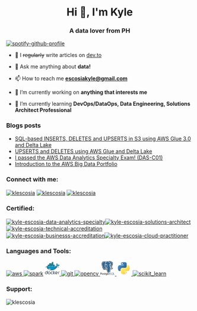 <h1 align="center">Hi 👋, I'm Kyle</h1>
<h3 align="center">A data lover from PH</h3>

[![spotify-github-profile](https://spotify-github-profile.vercel.app/api/view?uid=12149390486&cover_image=true&theme=novatorem&bar_color=4e6fb1&bar_color_cover=true)](https://spotify-github-profile.vercel.app/api/view?uid=12149390486&redirect=true)


- 📝 I ~~regularly~~ write articles on [dev.to](https://dev.to/klescosia)

- 💬 Ask me anything about **data!**

- 📫 How to reach me **escosiakyle@gmail.com**

- 🔭 I’m currently working on **anything that interests me**

- 🌱 I’m currently learning **DevOps/DataOps, Data Engineering, Solutions Architect Professional**

### Blogs posts
<!-- BLOG-POST-LIST:START -->
- [SQL-based INSERTS, DELETES and UPSERTS in S3 using AWS Glue 3.0 and Delta Lake](https://dev.to/awscommunity-asean/sql-based-inserts-deletes-and-upserts-in-s3-using-aws-glue-3-0-and-delta-lake-42f0)
- [UPSERTS and DELETES using AWS Glue and Delta Lake](https://dev.to/awscommunity-asean/making-your-data-lake-acid-compliant-using-aws-glue-and-delta-lake-gk9)
- [I passed the AWS Data Analytics Specialty Exam! &lpar;DAS-C01&rpar;](https://dev.to/awscommunity-asean/i-passed-the-aws-data-analytics-specialty-exam-das-c01-3a83)
- [Introduction to the AWS Big Data Portfolio](https://dev.to/awscommunity-asean/introduction-to-the-aws-big-data-portfolio-2539)
<!-- BLOG-POST-LIST:END -->

<h3 align="left">Connect with me:</h3>
<p align="left">
<a href="https://dev.to/klescosia" target="blank"><img align="center" src="https://cdn.jsdelivr.net/npm/simple-icons@3.0.1/icons/dev-dot-to.svg" alt="klescosia" height="50" width="70" /></a>
<a href="https://linkedin.com/in/klescosia" target="blank"><img align="center" src="https://raw.githubusercontent.com/rahuldkjain/github-profile-readme-generator/master/src/images/icons/Social/linked-in-alt.svg" alt="klescosia" height="30" width="40" /></a>
<a href="https://myanimelist.net/profile/hiibari29" target="blank"><img align="center" src="https://image.myanimelist.net/ui/OK6W_koKDTOqqqLDbIoPAiC8a86sHufn_jOI-JGtoCQ" alt="klescosia" height="50" width="50" /></a>
</p>

<h3 align="left">Certified:</h3>
<p align="left">
  <a href="https://www.credly.com/badges/3faf45f0-d0b7-4737-87b2-79df4590a234/public_url" target="blank"><img align="center" src="https://images.credly.com/size/340x340/images/2b31a8f4-92c4-468d-87eb-33115d97f6f5/AWS-DataAnalytics-Specialty-2020.png" alt="kyle-escosia-data-analytics-specialty" height="130" width="130" /></a><a href="https://www.credly.com/badges/6fc864ee-9062-48d0-bf07-ba34824e27d8" target="blank"><img align="center" src="https://images.credly.com/size/340x340/images/4bc21d8b-4afe-4fbd-9a90-a9de8bf7b240/AWS-SolArchitect-Associate-2020.png" alt="kyle-escosia-solutions-architect" height="130" width="130" /></a><a href="https://www.credly.com/badges/8ac29a7f-443d-4ce5-8b5b-fb2212670a2f" target="blank"><img align="center" src="https://images.credly.com/size/340x340/images/429455ef-4a2b-4520-954e-8dd15c817b27/PartnerAccreditation-Technical.png" alt="kyle-escosia-technical-accreditation" height="130" width="130" /></a><a href="https://www.credly.com/badges/3d2a1091-8dd4-459a-894f-56b864ccbf66" target="blank"><img align="center" src="https://images.credly.com/size/340x340/images/f5e8b53f-b205-4109-9795-572ccec04cfe/PartnerAccreditation-Business.png" alt="kyle-escosia-businesss-accreditation" height="130" width="130" /></a><a href="https://www.credly.com/badges/25fdadd3-8746-4e6f-9401-e9749d596e1f" target="blank"><img align="center" src="https://images.credly.com/size/340x340/images/68468004-5a85-4f3b-bc58-590773979486/AWS-CloudPractitioner-2020.png" alt="kyle-escosia-cloud-practitioner" height="130" width="130" /></a>
</p>

<h3 align="left">Languages and Tools:</h3>
<p align="left"> <a href="https://aws.amazon.com" target="_blank"> <img src="https://avatars.githubusercontent.com/u/2232217?s=200&v=4" alt="aws" width="40" height="40"/> </a><a href="https://spark.apache.org/" target="_blank"> <img src="https://cdn.icon-icons.com/icons2/2699/PNG/512/apache_spark_logo_icon_170561.png" alt="spark" width="80" height="40"/></a> <a href="https://www.docker.com/" target="_blank"> <img src="https://raw.githubusercontent.com/devicons/devicon/master/icons/docker/docker-original-wordmark.svg" alt="docker" width="40" height="40"/> </a> <a href="https://git-scm.com/" target="_blank"> <img src="https://www.vectorlogo.zone/logos/git-scm/git-scm-icon.svg" alt="git" width="40" height="40"/> </a> <a href="https://opencv.org/" target="_blank"> <img src="https://www.vectorlogo.zone/logos/opencv/opencv-icon.svg" alt="opencv" width="40" height="40"/> </a> <a href="https://www.postgresql.org" target="_blank"> <img src="https://raw.githubusercontent.com/devicons/devicon/master/icons/postgresql/postgresql-original-wordmark.svg" alt="postgresql" width="40" height="40"/> </a> <a href="https://www.python.org" target="_blank"> <img src="https://raw.githubusercontent.com/devicons/devicon/master/icons/python/python-original.svg" alt="python" width="40" height="40"/> </a> <a href="https://scikit-learn.org/" target="_blank"> <img src="https://upload.wikimedia.org/wikipedia/commons/0/05/Scikit_learn_logo_small.svg" alt="scikit_learn" width="40" height="40"/> </a> </p>

<h3 align="left">Support:</h3>
<p><a href="https://www.buymeacoffee.com/klescosia "> <img align="left" src="https://cdn.buymeacoffee.com/buttons/v2/default-yellow.png" height="50" width="210" alt="klescosia " /></a></p><br><br>


